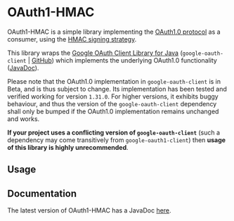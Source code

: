 # OAuth1-HMAC

OAuth1-HMAC is a simple library implementing the [OAuth1.0 protocol](https://en.wikipedia.org/wiki/OAuth) as a consumer, using the [HMAC signing strategy](https://en.wikipedia.org/wiki/HMAC).

This library wraps the [Google OAuth Client Library for Java](https://developers.google.com/api-client-library/java/google-oauth-java-client) (`google-oauth-client` | [GitHub](https://github.com/googleapis/google-oauth-java-client)) which implements the underlying OAuth1.0 functionality ([JavaDoc](https://googleapis.dev/java/google-oauth-client/1.25.0/com/google/api/client/auth/oauth/package-summary.html)).

Please note that the OAuth1.0 implementation in `google-oauth-client` is in Beta, and is thus subject to change. Its implementation has been tested and verified working for version `1.31.0`. For higher versions, it exhibits buggy behaviour, and thus the version of the `google-oauth-client` dependency shall only be bumped if the OAuth1.0 implementation remains unchanged and works.
 
 **If your project uses a conflicting version of `google-oauth-client`** (such a dependency may come transitively from `google-oauth1-client`) then **usage of this library is highly unrecommended**.
 
 ## Usage
 
 ## Documentation
 
 The latest version of OAuth1-HMAC has a JavaDoc [here](https://omarathon.github.io/oauth1-hmac/).
